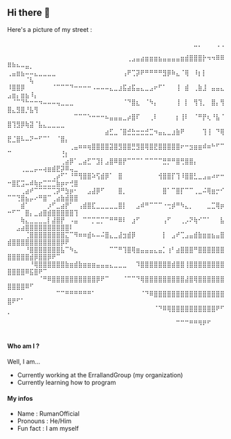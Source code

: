 ## Hi there 👋

Here's a picture of my street :

⠀⠀⠀⠀⠀⠀⠀⠀⠀⠀⠀⠀⠀⠀⠀⠀⠀⠀⠀⠀⠀⠀⠀⠀⠀⠀⠀⠀⠀⠀⠀⠀⠀⠀⠀⠀⠀⠀⠀⠀⠀⠀⣀⡀⠀⠀⠀⢀⢀⠀⠀⠀⠀⠀⠀⠀⠀⠀⠀⠀⠀⠀⠀⠀⠀
⠀⠀⠀⠀⠀⠀⠀⠀⠀⠀⠀⠀⠀⠀⠀⠀⠀⠀⠀⠀⠀⠀⠀⠀⠀⠀⠀⢀⣠⣤⣴⣶⣶⣶⣦⣤⣤⣤⣤⣶⣾⣿⣿⣿⡗⠲⠲⠿⠿⠿⠷⠦⠤⣤⡀⠀⠀⠀⠀⠀⠀⠀⠀⠀⠀
⢀⣤⣶⣦⠤⠤⣄⣀⣀⣀⣀⠀⠀⠀⠀⠀⠀⠀⠀⠀⠀⠀⠀⠀⠀⠀⢠⠟⢉⡽⠟⠛⠛⠛⠛⣻⡿⠷⣄⠈⢿⠀⠸⡆⡇⠀⠀⠀⠀⠀⠀⠀⠀⠈⢧⠀⠀⠀⠀⠀⠀⠀⠀⠀⠀
⠸⣿⣿⡿⠀⠀⠀⠀⠀⠀⠈⠉⠉⠉⠙⠒⠒⠒⠒⠠⠤⠤⠤⣄⣀⣰⣯⣴⣯⣤⣄⣀⣠⠖⠋⠁⠀⠀⢸⠀⣾⠀⢀⣷⣸⠀⣤⣤⣄⣠⣶⡄⣶⣦⠸⡄⠀⠀⠀⠀⠀⠀⠀⠀⠀
⠀⠈⠉⠙⠓⠒⠒⠲⠤⠤⠤⢤⣀⣀⣀⠀⠀⠀⠀⠀⠀⠀⠀⠀⠀⠀⠈⠙⣿⣆⠀⠈⠳⡄⠀⠀⠀⠀⢸⠀⡇⠀⢻⢹⡀⠀⣿⡄⢻⣿⣄⣻⣿⡘⣧⢻⠀⠀⠀⠀⠀⠀⠀⠀⠀
⠀⠀⠀⠀⠀⠀⠀⠀⠀⠀⠀⠀⠀⠀⠀⠉⠉⠉⠑⠒⠒⠒⠦⣤⣤⣤⣀⡴⣿⠏⠀⠀⢀⠇⠀⠀⠀⠀⡆⢸⠇⠀⠈⠛⡟⢆⠘⣧⠈⣿⢹⣻⡿⢷⣽⠈⣧⣄⣀⣀⣀⣀⠀⠀⠀
⠀⠀⠀⠀⠀⠀⠀⠀⠀⠀⠀⠀⠀⠀⠀⠀⠀⠀⠀⠀⠀⠀⣴⣋⣀⠈⣿⣚⣓⣒⣒⣚⣉⠲⣤⣄⣀⣰⣷⠟⠀⠀⠀⠀⢹⢸⠀⠙⢿⣟⣈⣿⠧⠤⠝⠒⠋⠉⠁⠀⠈⣿⡄⠀⠀
⠀⠀⠀⠀⠀⠀⠀⠀⠀⠀⠀⠀⠀⠀⢀⣤⠶⠶⢶⣿⣿⣿⣿⣽⣿⣻⣿⣿⣛⣻⣿⢿⣿⣟⣿⣿⣿⣿⣿⠖⠒⣲⣶⣶⠾⠶⠓⠋⠉⠉⠀⠀⠀⠀⠀⠀⠀⠀⠀⠀⠀⢘⡆⠀⠀
⠀⠀⠀⠀⠀⠀⠀⠀⠀⠀⠀⠀⢀⣴⡿⠁⣀⣴⣋⠉⣹⡇⣠⣿⠿⣿⡟⠉⠉⠉⠁⠉⠉⠉⠉⣛⡛⠛⣿⢛⣿⣿⡄⠀⠀⠀⠀⠀⠀⠀⠀⠀⢀⣀⣀⡤⠤⢴⣶⣾⣟⡽⠿⢤⣀
⠀⠀⠀⠀⠀⠀⠀⠀⠀⠀⢀⡴⠋⠁⠘⠛⢻⣿⣿⠵⢫⣾⡿⠁⠀⣿⠀⠀⠀⠀⠀⠀⠀⠀⢺⣿⣿⡏⢹⠸⣿⣿⣃⣀⣠⣤⠴⠖⠒⠒⣿⣏⣩⠤⠾⢷⣖⣉⣉⣉⣷⡶⠖⢚⣿
⠀⠀⠀⢀⣴⠞⠉⠉⠉⠉⢉⡽⠛⣳⡶⠂⠀⠀⣠⣼⡿⠋⠀⠀⠀⣿⡀⠀⠀⠀⠀⠀⠀⠀⠀⣿⠁⠉⣿⡏⠉⠉⢀⣀⠬⢿⣶⡒⠊⠉⠉⢙⣿⣦⡤⠔⠛⣿⠉⢀⣴⣷⣾⣿⣿
⠀⠀⠀⣾⠁⠀⠀⠀⠀⡰⠋⣀⣴⡟⠁⠀⢠⣾⣿⣏⣀⣀⣀⣀⣀⣿⡇⠀⠀⣠⠾⠛⠉⠉⠉⠐⢒⡾⠛⠳⣄⡀⠀⠀⠀⣀⣉⢿⡶⠒⠋⠉⠀⣿⡄⣀⣴⣿⣾⣿⣿⣿⣿⣿⢹
⠀⠀⠀⢷⣄⣀⣀⣀⣀⡇⣼⣿⡟⠀⠠⣤⠀⠉⠉⡉⣉⡉⠉⠛⠛⠿⠇⠀⣰⠋⠀⠀⠀⠀⠀⢠⠋⠀⠀⢀⡠⠝⢷⠊⠉⠁⠀⠀⣧⠀⠀⣠⣴⣿⣿⣿⣿⣿⣿⣿⣿⣿⣿⠇⠀
⠀⠀⠀⠀⢈⣿⣿⣿⣿⣿⣿⣿⣿⣍⠉⠻⠶⠶⣾⠦⠤⠬⣿⣄⣀⣼⣲⣾⡿⠀⠀⠀⠀⠀⠀⡇⠀⣠⠞⢉⣠⣤⣾⣷⣶⣶⣦⣤⣿⣾⣿⣿⣿⣿⣿⣿⣿⣿⣿⣿⣿⡿⠟⠀⠀
⠀⠀⠀⠀⠘⣿⣿⣿⣿⣿⣿⣿⣧⠉⠳⣄⠀⠀⠀⠀⠀⠀⠀⠉⠉⠛⢹⣿⢿⣶⣤⣤⣤⣄⣤⡁⢰⠃⣴⣿⣿⣿⠛⣿⣿⣿⣿⣿⣿⣿⣿⣿⣿⣿⣾⡿⣿⣿⡿⠟⠉⠀⠀⠀⠀
⠀⠀⠀⠀⠀⠘⢿⣿⣿⣿⣿⣿⣿⣷⣶⣾⣷⣶⣶⣶⣤⣤⣤⣄⣀⣀⣀⠀⠀⠹⣿⣿⣿⣿⣿⣿⣿⣾⣿⣿⢸⣿⣿⣿⣿⣿⣿⣿⣿⣿⣿⣿⣿⠿⣯⣿⠟⠉⠀⠀⠀⠀⠀⠀⠀
⠀⠀⠀⠀⠀⠀⠀⠈⠛⠿⣿⣿⣿⣿⣿⣿⣿⣿⣿⣿⡿⠟⠉⠀⠀⠀⠈⠉⠉⠙⢿⣿⣿⣿⣿⣿⣿⣿⣿⣿⣼⣿⢿⣿⣿⣿⣿⣿⣿⣿⣿⣿⣿⠿⠋⠀⠀⠀⠀⠀⠀⠀⠀⠀⠀
⠀⠀⠀⠀⠀⠀⠀⠀⠀⠀⠀⠉⠉⠛⠛⠛⠛⠛⠛⠁⠀⠀⠀⠀⠀⠀⠀⠀⠀⠀⠈⠙⠿⣿⣿⣿⣿⣿⣿⣿⣿⣿⣿⣿⣿⣿⣿⣿⣿⣿⠟⠋⠁⠀⠀⠀⠀⠀⠀⠀⠀⠀⠀⠀⠀
⠀⠀⠀⠀⠀⠀⠀⠀⠀⠀⠀⠀⠀⠀⠀⠀⠀⠀⠀⠀⠀⠀⠀⠀⠀⠀⠀⠀⠀⠀⠀⠀⠀⠈⠙⠿⢿⣿⣿⣿⣿⣿⣿⣿⣿⣿⣿⠟⠋⠁⠀⠀⠀⠀⠀⠀⠀⠀⠀⠀⠀⠀⠀⠀⠀
⠀⠀⠀⠀⠀⠀⠀⠀⠀⠀⠀⠀⠀⠀⠀⠀⠀⠀⠀⠀⠀⠀⠀⠀⠀⠀⠀⠀⠀⠀⠀⠀⠀⠀⠀⠀⠀⠀⠉⠉⠉⠛⠛⠻⠟⠋⠀⠀⠀⠀⠀⠀⠀⠀⠀⠀⠀⠀⠀⠀⠀⠀⠀⠀⠀

#### Who am I ?
Well, I am...
- Currently working at the ErrallandGroup (my organization)
- Currently learning how to program

#### My infos
- Name : RumanOfficial
- Pronouns : He/Him
- Fun fact : I am myself



<!--
**RumanOfficial/RumanOfficial** is a ✨ _special_ ✨ repository because its `README.md` (this file) appears on your GitHub profile.

Here are some ideas to get you started:

- 🔭 I’m currently working on ...
- 🌱 I’m currently learning ...
- 👯 I’m looking to collaborate on ...
- 🤔 I’m looking for help with ...
- 💬 Ask me about ...
- 📫 How to reach me: ...
- 😄 Pronouns: ...
- ⚡ Fun fact: ...
-->
